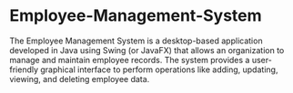 # Employee-Management-System
The Employee Management System is a desktop-based application developed in Java using Swing (or JavaFX) that allows an organization to manage and maintain employee records. The system provides a user-friendly graphical interface to perform operations like adding, updating, viewing, and deleting employee data.
